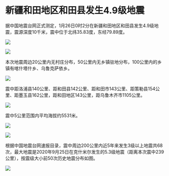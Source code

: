 # 新疆和田地区和田县发生4.9级地震

据中国地震台网正式测定，1月26日0时2分在新疆和田地区和田县发生4.9级地震，震源深度10千米，震中位于北纬35.83度，东经79.89度。

![](https://inews.gtimg.com/newsapp_bt/0/15627251696/1000)

![](https://inews.gtimg.com/newsapp_bt/0/15627251697/1000)

本次地震周边20公里内无村庄分布，50公里内无乡镇驻地分布，100公里内的乡镇有喀什塔什乡、乌鲁克萨依乡。

![](https://inews.gtimg.com/newsapp_bt/0/15627251701/1000)

震中距洛浦县140公里、距和田县142公里、距和田市143公里、距策勒县154公里、距墨玉县162公里，距和田地区143公里，距乌鲁木齐市1105公里。

![](https://inews.gtimg.com/newsapp_bt/0/15627251703/1000)

震中5公里范围内平均海拔约5531米。

![](https://inews.gtimg.com/newsapp_bt/0/15627251705/1000)

![](https://inews.gtimg.com/newsapp_bt/0/15627251711/1000)

根据中国地震台网速报目录，震中周边200公里内近5年来发生3级以上地震共68次，最大地震是2020年9月25日在克什米尔发生的5.3级地震（距离本次震中239公里），按震级大小前50次历史地震分布如图。

![](https://inews.gtimg.com/newsapp_bt/0/15627252189/1000)

